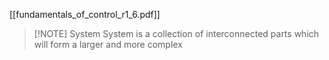 [[fundamentals_of_control_r1_6.pdf]]



> [!NOTE] System
> System is a collection of interconnected parts which will form a larger and more complex 

